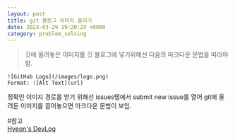 ```yaml
---
layout: post
title: git 블로그 이미지 올리기
date: 2023-03-29 19:20:23 +0900
category: problem_solving
---
```

> 깃에 올려놓은 이미지를 깃 블로그에 넣기위해선 다음의 마크다운 문법을 따라야함.
```
![GitHub Logo](/images/logo.png)
Format: ![Alt Text](url)
```
정확인 이미지 경로를 얻기 위해선
issues탭에서 submit new issue를 열어 git에 올려둔 이미지를 끌어놓으면 마크다운 문법이 보임. 

#참고  
[Hyeon's DevLog](https://hyeonjiwon.github.io/blog/markdown_img/)  

